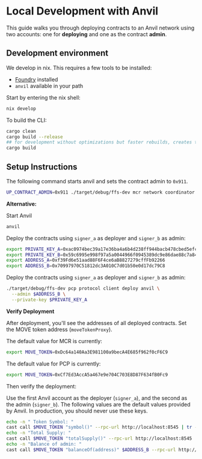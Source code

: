 # Local Development with Anvil

This guide walks you through deploying contracts to an Anvil network using two accounts: one for **deploying** and one as the contract **admin**.

## Development environment

We develop in nix. This requires a few tools to be installed:

- [Foundry](https://book.getfoundry.sh/) installed
- `anvil` available in your path

Start by entering the nix shell:

```bash
nix develop
```

To build the CLI:

```bash
cargo clean
cargo build --release
## for development without optimizations but faster rebuilds, creates the binary in ./target/debug
cargo build
```

## Setup Instructions

The following command starts anvil and sets the contract admin to `0x911`.

```bash
UP_CONTRACT_ADMIN=0x911 ./target/debug/ffs-dev mcr network coordinator eth anvil up using --config-path ./example/using.json -- --fork-url http://localhost:8545
```

**Alternative:**

Start Anvil

```bash
anvil
```

Deploy the contracts using `signer_a` as deployer and `signer_b` as admin:

```bash
export PRIVATE_KEY_A=0xac0974bec39a17e36ba4a6b4d238ff944bacb478cbed5efcae784d7bf4f2ff80
export PRIVATE_KEY_B=0x59c6995e998f97a5a0044966f0945389dc9e86dae88c7a8412f4603b6b78690d
export ADDRESS_A=0xf39Fd6e51aad88F6F4ce6aB8827279cffFb92266
export ADDRESS_B=0x70997970C51812dc3A010C7d01b50e0d17dc79C8
```

Deploy the contracts using `signer_a` as deployer and `signer_b` as admin:

```bash
./target/debug/ffs-dev pcp protocol client deploy anvil \
  --admin $ADDRESS_B \
  --private-key $PRIVATE_KEY_A
```

**Verify Deployment**

After deployment, you'll see the addresses of all deployed contracts. Set the MOVE token address (`moveTokenProxy`).

The default value for MCR is currently:
```bash
export MOVE_TOKEN=0xDc64a140Aa3E981100a9becA4E685f962f0cF6C9
```

The default value for PCP is currently:
```bash
export MOVE_TOKEN=0xCf7Ed3AccA5a467e9e704C703E8D87F634fB0Fc9
```

Then verify the deployment:

Use the first Anvil account as the deployer (`signer_a`), and the second as the admin (`signer_b`). The following values are the default values provided by Anvil. In production, you should never use these keys.

```bash
echo -n " Token Symbol: "
cast call $MOVE_TOKEN "symbol()" --rpc-url http://localhost:8545 | tr -d '\n' | cast --to-ascii
echo -n "Total Supply: "
cast call $MOVE_TOKEN "totalSupply()" --rpc-url http://localhost:8545 | cast --to-dec | xargs -I {} echo "scale=8; {}/100000000" | bc
echo -n "Balance of admin: "
cast call $MOVE_TOKEN "balanceOf(address)" $ADDRESS_B --rpc-url http://localhost:8545 | cast --to-dec | xargs -I {} echo "scale=8; {}/100000000" | bc
```
